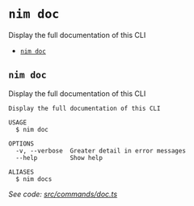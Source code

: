 `nim doc`
=========

Display the full documentation of this CLI

* [`nim doc`](#nim-doc)

## `nim doc`

Display the full documentation of this CLI

```
Display the full documentation of this CLI

USAGE
  $ nim doc

OPTIONS
  -v, --verbose  Greater detail in error messages
  --help         Show help

ALIASES
  $ nim docs
```

_See code: [src/commands/doc.ts](https://github.com/nimbella/nimbella-cli/blob/v1.13.0/src/commands/doc.ts)_

